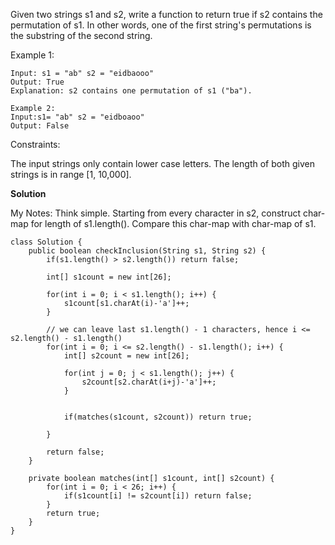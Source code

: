Given two strings s1 and s2, write a function to return true if s2 contains the permutation of s1. In other words, one of the first string's permutations is the substring of the second string.

 

Example 1:
```
Input: s1 = "ab" s2 = "eidbaooo"
Output: True
Explanation: s2 contains one permutation of s1 ("ba").

Example 2:
Input:s1= "ab" s2 = "eidboaoo"
Output: False
```

Constraints:

The input strings only contain lower case letters.
The length of both given strings is in range [1, 10,000].


**Solution**

My Notes: Think simple. Starting from every character in s2, construct char-map for length of s1.length(). Compare this char-map with char-map of s1. 


```
class Solution {
    public boolean checkInclusion(String s1, String s2) {
        if(s1.length() > s2.length()) return false;
        
        int[] s1count = new int[26];

        for(int i = 0; i < s1.length(); i++) {
            s1count[s1.charAt(i)-'a']++;
        }
    
        // we can leave last s1.length() - 1 characters, hence i <= s2.length() - s1.length()
        for(int i = 0; i <= s2.length() - s1.length(); i++) {
            int[] s2count = new int[26];
            
            for(int j = 0; j < s1.length(); j++) {
                s2count[s2.charAt(i+j)-'a']++;
            }
            
            
            if(matches(s1count, s2count)) return true;
            
        }
    
        return false;
    }
    
    private boolean matches(int[] s1count, int[] s2count) {
        for(int i = 0; i < 26; i++) {
            if(s1count[i] != s2count[i]) return false;
        }
        return true;
    }
}
```
